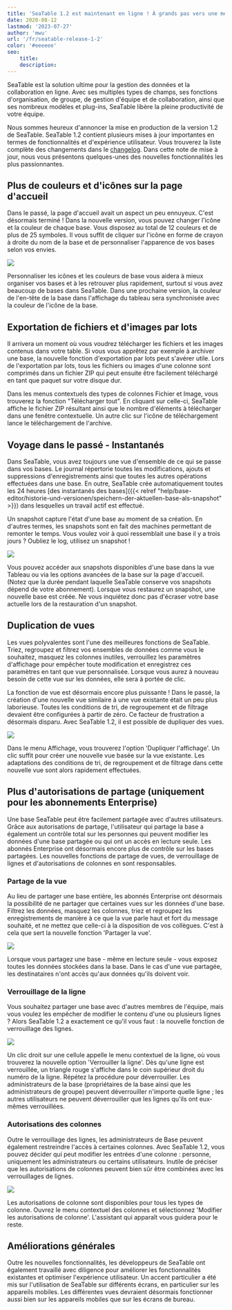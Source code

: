 ```yaml
---
title: 'SeaTable 1.2 est maintenant en ligne ! À grands pas vers une meilleure gestion des données - SeaTable'
date: 2020-08-12
lastmod: '2023-07-27'
author: 'mwu'
url: '/fr/seatable-release-1-2'
color: '#eeeeee'
seo:
    title:
    description:
---
```


SeaTable est la solution ultime pour la gestion des données et la collaboration en ligne. Avec ses multiples types de champs, ses fonctions d'organisation, de groupe, de gestion d'équipe et de collaboration, ainsi que ses nombreux modèles et plug-ins, SeaTable libère la pleine productivité de votre équipe.

Nous sommes heureux d'annoncer la mise en production de la version 1.2 de SeaTable. SeaTable 1.2 contient plusieurs mises à jour importantes en termes de fonctionnalités et d'expérience utilisateur. Vous trouverez la liste complète des changements dans le [changelog](https://seatable.io/fr/docs/changelog/version-1-2/). Dans cette note de mise à jour, nous vous présentons quelques-unes des nouvelles fonctionnalités les plus passionnantes.

## Plus de couleurs et d'icônes sur la page d'accueil

Dans le passé, la page d'accueil avait un aspect un peu ennuyeux. C'est désormais terminé ! Dans la nouvelle version, vous pouvez changer l'icône et la couleur de chaque base. Vous disposez au total de 12 couleurs et de plus de 25 symboles. Il vous suffit de cliquer sur l'icône en forme de crayon à droite du nom de la base et de personnaliser l'apparence de vos bases selon vos envies.

![](baseColorAndIcon-711x501.jpg)

Personnaliser les icônes et les couleurs de base vous aidera à mieux organiser vos bases et à les retrouver plus rapidement, surtout si vous avez beaucoup de bases dans SeaTable. Dans une prochaine version, la couleur de l'en-tête de la base dans l'affichage du tableau sera synchronisée avec la couleur de l'icône de la base.

## Exportation de fichiers et d'images par lots

Il arrivera un moment où vous voudrez télécharger les fichiers et les images contenus dans votre table. Si vous vous apprêtez par exemple à archiver une base, la nouvelle fonction d'exportation par lots peut s'avérer utile. Lors de l'exportation par lots, tous les fichiers ou images d'une colonne sont comprimés dans un fichier ZIP qui peut ensuite être facilement téléchargé en tant que paquet sur votre disque dur.

Dans les menus contextuels des types de colonnes Fichier et Image, vous trouverez la fonction "Télécharger tout". En cliquant sur celle-ci, SeaTable affiche le fichier ZIP résultant ainsi que le nombre d'éléments à télécharger dans une fenêtre contextuelle. Un autre clic sur l'icône de téléchargement lance le téléchargement de l'archive.

## Voyage dans le passé - Instantanés

Dans SeaTable, vous avez toujours une vue d'ensemble de ce qui se passe dans vos bases. Le journal répertorie toutes les modifications, ajouts et suppressions d'enregistrements ainsi que toutes les autres opérations effectuées dans une base. En outre, SeaTable crée automatiquement toutes les 24 heures [des instantanés des bases]({{< relref "help/base-editor/historie-und-versionen/speichern-der-aktuellen-base-als-snapshot" >}}) dans lesquelles un travail actif est effectué.

Un snapshot capture l'état d'une base au moment de sa création. En d'autres termes, les snapshots sont en fait des machines permettant de remonter le temps. Vous voulez voir à quoi ressemblait une base il y a trois jours ? Oubliez le log, utilisez un snapshot !

![](Snapshots.png)

Vous pouvez accéder aux snapshots disponibles d'une base dans la vue Tableau ou via les options avancées de la base sur la page d'accueil. (Notez que la durée pendant laquelle SeaTable conserve vos snapshots dépend de votre abonnement). Lorsque vous restaurez un snapshot, une nouvelle base est créée. Ne vous inquiétez donc pas d'écraser votre base actuelle lors de la restauration d'un snapshot.

## Duplication de vues

Les vues polyvalentes sont l'une des meilleures fonctions de SeaTable. Triez, regroupez et filtrez vos ensembles de données comme vous le souhaitez, masquez les colonnes inutiles, verrouillez les paramètres d'affichage pour empêcher toute modification et enregistrez ces paramètres en tant que vue personnalisée. Lorsque vous aurez à nouveau besoin de cette vue sur les données, elle sera à portée de clic.

La fonction de vue est désormais encore plus puissante ! Dans le passé, la création d'une nouvelle vue similaire à une vue existante était un peu plus laborieuse. Toutes les conditions de tri, de regroupement et de filtrage devaient être configurées à partir de zéro. Ce facteur de frustration a désormais disparu. Avec SeaTable 1.2, il est possible de dupliquer des vues.

![](duplicate_view.png)

Dans le menu Affichage, vous trouverez l'option 'Dupliquer l'affichage'. Un clic suffit pour créer une nouvelle vue basée sur la vue existante. Les adaptations des conditions de tri, de regroupement et de filtrage dans cette nouvelle vue sont alors rapidement effectuées.

## Plus d'autorisations de partage (uniquement pour les abonnements Enterprise)

Une base SeaTable peut être facilement partagée avec d'autres utilisateurs. Grâce aux autorisations de partage, l'utilisateur qui partage la base a également un contrôle total sur les personnes qui peuvent modifier les données d'une base partagée ou qui ont un accès en lecture seule. Les abonnés Enterprise ont désormais encore plus de contrôle sur les bases partagées. Les nouvelles fonctions de partage de vues, de verrouillage de lignes et d'autorisations de colonnes en sont responsables.

### Partage de la vue

Au lieu de partager une base entière, les abonnés Enterprise ont désormais la possibilité de ne partager que certaines vues sur les données d'une base. Filtrez les données, masquez les colonnes, triez et regroupez les enregistrements de manière à ce que la vue parle haut et fort du message souhaité, et ne mettez que celle-ci à la disposition de vos collègues. C'est à cela que sert la nouvelle fonction 'Partager la vue'.

![](share_view.png)

Lorsque vous partagez une base - même en lecture seule - vous exposez toutes les données stockées dans la base. Dans le cas d'une vue partagée, les destinataires n'ont accès qu'aux données qu'ils doivent voir.

### Verrouillage de la ligne

Vous souhaitez partager une base avec d'autres membres de l'équipe, mais vous voulez les empêcher de modifier le contenu d'une ou plusieurs lignes ? Alors SeaTable 1.2 a exactement ce qu'il vous faut : la nouvelle fonction de verrouillage des lignes.

![](lock_row.png)

Un clic droit sur une cellule appelle le menu contextuel de la ligne, où vous trouverez la nouvelle option 'Verrouiller la ligne'. Dès qu'une ligne est verrouillée, un triangle rouge s'affiche dans le coin supérieur droit du numéro de la ligne. Répétez la procédure pour déverrouiller. Les administrateurs de la base (propriétaires de la base ainsi que les administrateurs de groupe) peuvent déverrouiller n'importe quelle ligne ; les autres utilisateurs ne peuvent déverrouiller que les lignes qu'ils ont eux-mêmes verrouillées.

### Autorisations des colonnes

Outre le verrouillage des lignes, les administrateurs de Base peuvent également restreindre l'accès à certaines colonnes. Avec SeaTable 1.2, vous pouvez décider qui peut modifier les entrées d'une colonne : personne, uniquement les administrateurs ou certains utilisateurs. Inutile de préciser que les autorisations de colonnes peuvent bien sûr être combinées avec les verrouillages de lignes.

![](column_permission.png)

Les autorisations de colonne sont disponibles pour tous les types de colonne. Ouvrez le menu contextuel des colonnes et sélectionnez 'Modifier les autorisations de colonne'. L'assistant qui apparaît vous guidera pour le reste.

## Améliorations générales

Outre les nouvelles fonctionnalités, les développeurs de SeaTable ont également travaillé avec diligence pour améliorer les fonctionnalités existantes et optimiser l'expérience utilisateur. Un accent particulier a été mis sur l'utilisation de SeaTable sur différents écrans, en particulier sur les appareils mobiles. Les différentes vues devraient désormais fonctionner aussi bien sur les appareils mobiles que sur les écrans de bureau.
